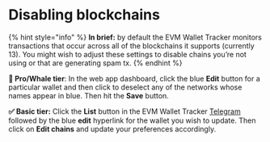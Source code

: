 # Disabling blockchains

{% hint style="info" %}
**In brief:** by default the EVM Wallet Tracker monitors transactions that occur across all of the blockchains it supports (currently 13). You might wish to adjust these settings to disable chains you’re not using or that are generating spam tx.
{% endhint %}

**🔑 Pro/Whale tier**: In the web app dashboard, click the blue **Edit** button for a particular wallet and then click to deselect any of the networks whose names appear in blue. Then hit the **Save** button.

**✅ Basic tier:** Click the **List** button in the EVM Wallet Tracker [Telegram](https://t.me/EVMTrackerBot) followed by the blue **edit** hyperlink for the wallet you wish to update. Then click on **Edit chains** and update your preferences accordingly.
